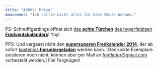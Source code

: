 ```yaml
---
title: "#3002: Mütze"
mouseover: "Ich sollte nicht alles für bare Mütze nehmen."
---
```


PS:
Schnuffigerdings öffnet sich <a href="http://www.fonflatter.de/2013/12/08/das-8-tuerchen" title="Das 8. Türchen">das <strong>achte Türchen</strong></a> <a href="http://www.fonflatter.de/der-fetzige-fredventskalender-2013" title="Der hyperfetzige Fredventskalender 2013">des hyperfetzigen <strong>Fredventskalenders</strong></a>!
Yay!

PPS:
Und vergesst nicht den <a href="http://www.fonflatter.de/dateien/kalender_fonflatter_2014.pdf" title="Der hyperfetzige Fredkalender 2014" target="_blank"><strong>supersuperen Fredkalender 2014</strong></a>,
der ab sofort <a href="http://www.fonflatter.de/dateien/kalender_fonflatter_2014.pdf" title="Der hyperfetzige Fredkalender 2014" target="_blank">kostenlos <strong>heruntergeladen</strong></a> werden kann.
[Gedruckte Exemplare existieren noch nicht, können aber per Mail an <a href="mailto:fonflatter@gmail.com" title="Mail an den Fredfater">fonflatter@gmail.com</a> vorbestellt werden.]
Fiel Fergnügen!
